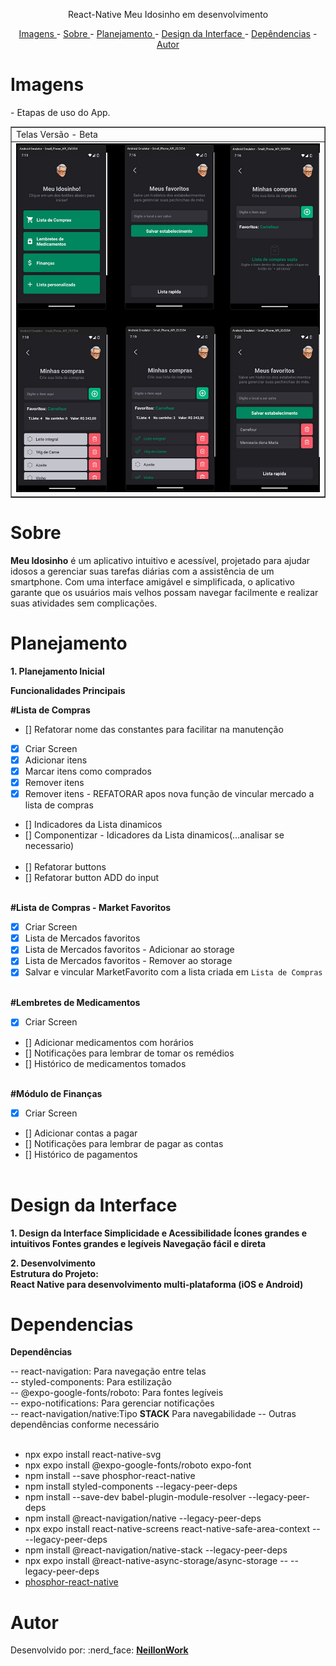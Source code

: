 <p align="center"> React-Native Meu Idosinho em desenvolvimento</p>

<p align="center">
<a href="#imagens">Imagens </a> -
<a href="#sobre">Sobre </a> -
<a href="#Planejamento">Planejamento </a> -
<a href="#Design da Interface">Design da Interface </a> -
<a href="#Dependencias">Depêndencias</a> -
<a href="#autor">Autor </a>
</p>

# Imagens

<p>
- Etapas de uso do App.</br>
</p>

<table border>
    <tr>
        <td>Telas Versão - Beta</td>
    </tr>
    <tr>
        <td><img src="./src/assets/ReadmeTelas.jpg"/></td>
    </tr>
</table>

# Sobre

<p>
<strong>Meu Idosinho</strong> é um aplicativo intuitivo e acessível, projetado para ajudar idosos a gerenciar suas tarefas diárias com a assistência de um smartphone. Com uma interface amigável e simplificada, o aplicativo garante que os usuários mais velhos possam navegar facilmente e realizar suas atividades sem complicações.
</p>

# Planejamento

<p><strong>1. Planejamento Inicial</strong></p>
<p><strong>Funcionalidades Principais</strong></p>

<strong>#Lista de Compras</strong></br>
- [] Refatorar nome das constantes para facilitar na manutenção 
- [x] Criar Screen</br>
- [x] Adicionar itens</br>
- [x] Marcar itens como comprados</br>
- [x] Remover itens</br>
- [x] Remover itens - REFATORAR apos nova função de vincular mercado a lista de compras</br>
- [] Indicadores da Lista dinamicos</br>
- [] Componentizar - Idicadores da Lista dinamicos(...analisar se necessario)</br></br>
- [] Refatorar buttons</br>
- [] Refatorar button ADD do input</br></br>

<strong>#Lista de Compras - Market Favoritos</strong></br>
- [x] Criar Screen</br>
- [x] Lista de Mercados favoritos</br>
- [x] Lista de Mercados favoritos - Adicionar ao storage </br>
- [x] Lista de Mercados favoritos - Remover ao storage </br>
- [x] Salvar e vincular MarketFavorito com a lista criada em `Lista de Compras`</br></br>

<strong>#Lembretes de Medicamentos</strong></br>
- [x] Criar Screen</br>
- [] Adicionar medicamentos com horários</br>
- [] Notificações para lembrar de tomar os remédios</br>
- [] Histórico de medicamentos tomados</br></br>

<strong>#Módulo de Finanças</strong></br>
- [x] Criar Screen</br> 
- [] Adicionar contas a pagar</br>
- [] Notificações para lembrar de pagar as contas</br>
- [] Histórico de pagamentos</br></br>

# Design da Interface

<p><strong>1. Design da Interface
Simplicidade e Acessibilidade
Ícones grandes e intuitivos
Fontes grandes e legíveis
Navegação fácil e direta</strong></p>

<p><strong>2. Desenvolvimento</br>
Estrutura do Projeto:</br>
React Native para desenvolvimento multi-plataforma (iOS e Android)</strong></p>

# Dependencias

<p><strong>Dependências</strong></p>
-- react-navigation: Para navegação entre telas</br>
-- styled-components: Para estilização</br>
-- @expo-google-fonts/roboto: Para fontes legíveis</br>
-- expo-notifications: Para gerenciar notificações</br>
-- react-navigation/native:Tipo <strong>STACK</strong> Para navegabilidade
-- Outras dependências conforme necessário</br></br>
<ul>
    <li>npx expo install react-native-svg</li>
    <li>npx expo install @expo-google-fonts/roboto expo-font</li>
    <li>npm install --save phosphor-react-native</li>
    <li>npm install styled-components --legacy-peer-deps</li>
    <li>npm install --save-dev babel-plugin-module-resolver --legacy-peer-deps</li>
    <li>npm install @react-navigation/native --legacy-peer-deps</li>
    <li>npx expo install react-native-screens react-native-safe-area-context -- --legacy-peer-deps</li>
    <li>npm install @react-navigation/native-stack --legacy-peer-deps</li>
    <li>npx expo install @react-native-async-storage/async-storage -- --legacy-peer-deps</li>
    <li><a href="https://github.com/duongdev/phosphor-react-native">phosphor-react-native</a></li>
</ul>

# Autor

<p>
Desenvolvido por: :nerd_face: <a href="https://github.com/NeillonWork"><strong> NeillonWork</strong>
</p>
